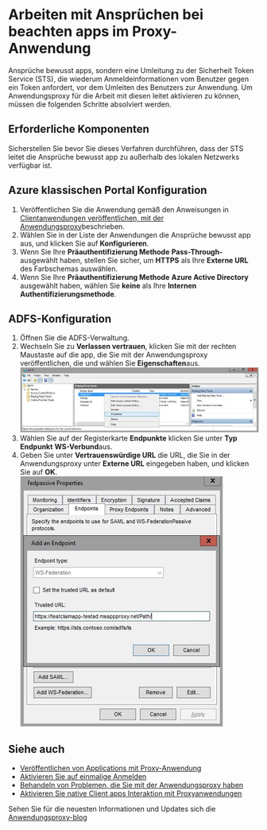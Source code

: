 <properties
    pageTitle="Arbeiten mit Ansprüchen bei beachten Apps in Anwendungsproxy"
    description="Erläutert, wie Einstieg und die Verwendung mit Azure AD-Anwendungsproxy zu erzielen."
    services="active-directory"
    documentationCenter=""
    authors="kgremban"
    manager="femila"
    editor=""/>

<tags
    ms.service="active-directory"
    ms.workload="identity"
    ms.tgt_pltfrm="na"
    ms.devlang="na"
    ms.topic="article"
    ms.date="06/22/2016"
    ms.author="kgremban"/>



# <a name="working-with-claims-aware-apps-in-application-proxy"></a>Arbeiten mit Ansprüchen bei beachten apps im Proxy-Anwendung

Ansprüche bewusst apps, sondern eine Umleitung zu der Sicherheit Token Service (STS), die wiederum Anmeldeinformationen vom Benutzer gegen ein Token anfordert, vor dem Umleiten des Benutzers zur Anwendung. Um Anwendungsproxy für die Arbeit mit diesen leitet aktivieren zu können, müssen die folgenden Schritte absolviert werden.

## <a name="prerequisites"></a>Erforderliche Komponenten
Sicherstellen Sie bevor Sie dieses Verfahren durchführen, dass der STS leitet die Ansprüche bewusst app zu außerhalb des lokalen Netzwerks verfügbar ist.

## <a name="azure-classic-portal-configuration"></a>Azure klassischen Portal Konfiguration

1. Veröffentlichen Sie die Anwendung gemäß den Anweisungen in [Clientanwendungen veröffentlichen, mit der Anwendungsproxy](active-directory-application-proxy-publish.md)beschrieben.
2. Wählen Sie in der Liste der Anwendungen die Ansprüche bewusst app aus, und klicken Sie auf **Konfigurieren**.
3. Wenn Sie Ihre **Präauthentifizierung Methode** **Pass-Through-** ausgewählt haben, stellen Sie sicher, um **HTTPS** als Ihre **Externe URL** des Farbschemas auswählen.
4. Wenn Sie Ihre **Präauthentifizierung Methode** **Azure Active Directory** ausgewählt haben, wählen Sie **keine** als Ihre **Internen Authentifizierungsmethode**.


## <a name="adfs-configuration"></a>ADFS-Konfiguration

1. Öffnen Sie die ADFS-Verwaltung.
2. Wechseln Sie zu **Verlassen vertrauen**, klicken Sie mit der rechten Maustaste auf die app, die Sie mit der Anwendungsproxy veröffentlichen, die und wählen Sie **Eigenschaften**aus.  
  ![Klicken Sie auf den Namen der app - Screentshot auf nach rechts sich verlassen vertrauen](./media/active-directory-application-proxy-claims-aware-apps/appproxyrelyingpartytrust.png)  
3. Wählen Sie auf der Registerkarte **Endpunkte** klicken Sie unter **Typ Endpunkt** **WS-Verbund**aus.
4. Geben Sie unter **Vertrauenswürdige URL** die URL, die Sie in der Anwendungsproxy unter **Externe URL** eingegeben haben, und klicken Sie auf **OK**.  
  ![Hinzufügen von außen liegenden Tabellenblättern - vertrauenswürdige URL-Wert - Screenshot festlegen.](./media/active-directory-application-proxy-claims-aware-apps/appproxyendpointtrustedurl.png)  

## <a name="see-also"></a>Siehe auch

- [Veröffentlichen von Applications mit Proxy-Anwendung](active-directory-application-proxy-publish.md)
- [Aktivieren Sie auf einmalige Anmelden](active-directory-application-proxy-sso-using-kcd.md)
- [Behandeln von Problemen, die Sie mit der Anwendungsproxy haben](active-directory-application-proxy-troubleshoot.md)
- [Aktivieren Sie native Client apps Interaktion mit Proxyanwendungen](active-directory-application-proxy-native-client.md)

Sehen Sie für die neuesten Informationen und Updates sich die [Anwendungsproxy-blog](http://blogs.technet.com/b/applicationproxyblog/)

